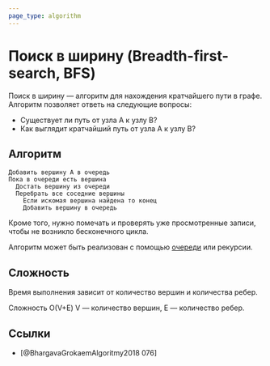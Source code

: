 ```yaml
---
page_type: algorithm
---
```


# Поиск в ширину (Breadth-first-search, BFS)

Поиск в ширину — алгоритм для нахождения кратчайшего пути в графе. Алгоритм позволяет ответь на следующие вопросы:

- Существует ли путь от узла A к узлу B?
- Как выглядит кратчайший путь от узла A к узлу B?

## Алгоритм

```
Добавить вершину А в очередь
Пока в очереди есть вершина
  Достать вершину из очереди
  Перебрать все соседние вершины
    Если искомая вершина найдена то конец
    Добавить вершину в очередь
```

Кроме того, нужно помечать и проверять уже просмотренные записи, чтобы не возникло бесконечного цикла.

Алгоритм может быть реализован с помощью [очереди]([[20221025223739]]) или рекурсии.

## Сложность

Время выполнения зависит от количество вершин и количества ребер.

Сложность О(V+E) V — количество вершин, E — количество ребер.

## Ссылки

- [@BhargavaGrokaemAlgoritmy2018 076]
